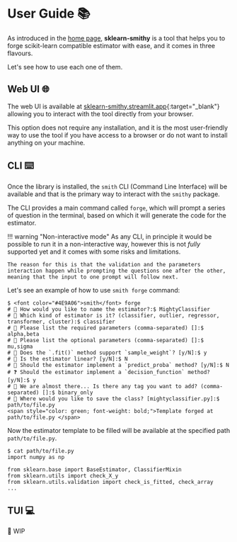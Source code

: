 # User Guide 📚

As introduced in the [home page](index.md), **sklearn-smithy** is a tool that helps you to forge scikit-learn compatible estimator with ease, and it comes in three flavours.

Let's see how to use each one of them.

## Web UI 🌐

The web UI is available at [sklearn-smithy.streamlit.app](https://sklearn-smithy.streamlit.app/){:target="_blank"} allowing you to interact with the tool directly from your browser.

This option does not require any installation, and it is the most user-friendly way to use the tool if you have access to a browser or do not want to install anything on your machine.

## CLI ⌨️

Once the library is installed, the `smith` CLI (Command Line Interface) will be available and that is the primary way to interact with the `smithy` package.

The CLI provides a main command called `forge`, which will prompt a series of question in the terminal, based on which it will generate the code for the estimator.

!!! warning "Non-interactive mode"
    As any CLI, in principle it would be possible to run it in a non-interactive way, however this is not *fully* supported yet and it comes with some risks and limitations.

    The reason for this is that the validation and the parameters interaction happen while prompting the questions one after the other, meaning that the input to one prompt will follow next.

Let's see an example of how to use `smith forge` command:

<div class="termy">

```console
$ <font color="#4E9A06">smith</font> forge
# 🐍 How would you like to name the estimator?:$ MightyClassifier
# 🎯 Which kind of estimator is it? (classifier, outlier, regressor, transformer, cluster):$ classifier
# 📜 Please list the required parameters (comma-separated) []:$ alpha,beta
# 📑 Please list the optional parameters (comma-separated) []:$ mu,sigma
# 📶 Does the `.fit()` method support `sample_weight`? [y/N]:$ y
# 📏 Is the estimator linear? [y/N]:$ N
# 🎲 Should the estimator implement a `predict_proba` method? [y/N]:$ N
# ❓ Should the estimator implement a `decision_function` method? [y/N]:$ y
# 🧪 We are almost there... Is there any tag you want to add? (comma-separated) []:$ binary_only
# 📂 Where would you like to save the class? [mightyclassifier.py]:$ path/to/file.py
<span style="color: green; font-weight: bold;">Template forged at path/to/file.py </span>
```

</div>

Now the estimator template to be filled will be available at the specified path `path/to/file.py`.

<div class="termy">

```console
$ cat path/to/file.py
import numpy as np

from sklearn.base import BaseEstimator, ClassifierMixin
from sklearn.utils import check_X_y
from sklearn.utils.validation import check_is_fitted, check_array
...
```

</div>

## TUI 💻

🚧 WIP
